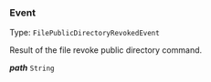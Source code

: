 

### Event

Type: `FilePublicDirectoryRevokedEvent`

Result of the file revoke public directory command.





  
<article>

***path*** `String` 

</article>

